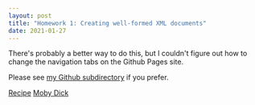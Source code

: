 ```yaml
---
layout: post
title: "Homework 1: Creating well-formed XML documents"
date: 2021-01-27
---
```


There's probably a better way to do this, but I couldn't figure out how to change the navigation tabs on the Github Pages site.

Please see [my Github subdirectory](https://github.com/ktrie/ktrie.github.io/tree/main/homeworks) if you prefer.

[Recipe](https://github.com/ktrie/ktrie.github.io/blob/main/homeworks/triebold_frangipanerecipe.xml)
[Moby Dick](https://github.com/ktrie/ktrie.github.io/blob/main/homeworks/triebold_mobydick.xml)
